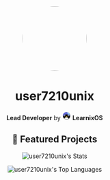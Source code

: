 <div align="center">
  <img src="https://avatars.githubusercontent.com/u/184499117?v=4" width="150" height="150" style="border-radius:50%">
  <h1>user7210unix</h1>
  <p>
    <strong>Lead Developer</strong> by 
    <img src="https://raw.githubusercontent.com/LearnixOS/learnixos.github.io/main/assets/images/logo.png" width="20" height="20"> 
    <strong>LearnixOS</strong>
  </p>
</div>


<div align="center">


## 🌟 Featured Projects

<div align="center">

![user7210unix's Stats](https://github-readme-stats.vercel.app/api?username=user7210unix&theme=vue&show_icons=true&hide_border=false&count_private=false)

![user7210unix's Top Languages](https://github-readme-stats.vercel.app/api/top-langs/?username=user7210unix&theme=vue&show_icons=true&hide_border=false&layout=compact)

</div>

